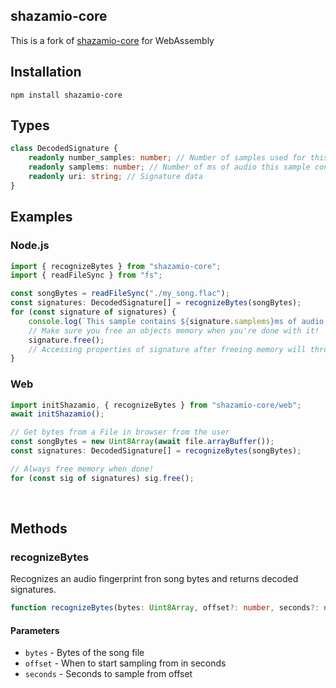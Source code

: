 ## shazamio-core

This is a fork of [shazamio-core](https://github.com/shazamio/shazamio-core) for WebAssembly

## Installation

```
npm install shazamio-core
```

## Types

```ts
class DecodedSignature {
	readonly number_samples: number; // Number of samples used for this signature
	readonly samplems: number; // Number of ms of audio this sample contains
	readonly uri: string; // Signature data
}
```

## Examples

### Node.js

```ts
import { recognizeBytes } from "shazamio-core";
import { readFileSync } from "fs";

const songBytes = readFileSync("./my_song.flac");
const signatures: DecodedSignature[] = recognizeBytes(songBytes);
for (const signature of signatures) {
	console.log(`This sample contains ${signature.samplems}ms of audio, ${signature.number_samples} samples.`);
	// Make sure you free an objects memory when you're done with it!
	signature.free();
	// Accessing properties of signature after freeing memory will throw an exception.
}
```

### Web

```ts
import initShazamio, { recognizeBytes } from "shazamio-core/web";
await initShazamio();

// Get bytes from a File in browser from the user
const songBytes = new Uint8Array(await file.arrayBuffer());
const signatures: DecodedSignature[] = recognizeBytes(songBytes);

// Always free memory when done!
for (const sig of signatures) sig.free();
```

<br/>

## Methods

### recognizeBytes

Recognizes an audio fingerprint fron song bytes and returns decoded signatures.

```ts
function recognizeBytes(bytes: Uint8Array, offset?: number, seconds?: number): DecodedSignature[];
```

#### Parameters

- `bytes` - Bytes of the song file
- `offset` - When to start sampling from in seconds
- `seconds` - Seconds to sample from offset
